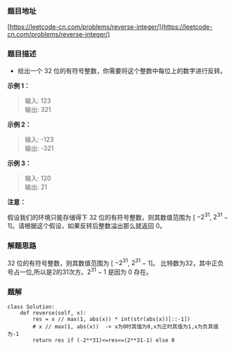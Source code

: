 ### 题目地址

[https://leetcode-cn.com/problems/reverse-integer/](https://leetcode-cn.com/problems/reverse-integer/)

### 题目描述

- 给出一个 32 位的有符号整数，你需要将这个整数中每位上的数字进行反转。

**示例 1：**

> 输入: 123  
> 输出: 321

**示例 2：**

> 输入: -123  
> 输出: -321

**示例 3：**
> 输入: 120  
> 输出: 21

**注意：**

假设我们的环境只能存储得下 32 位的有符号整数，则其数值范围为 [ $−2^{31}$, $2^{31}$ − 1]。请根据这个假设，如果反转后整数溢出那么就返回 0。

### 解题思路

32 位的有符号整数，则其数值范围为 [ $−2^{31}$, $2^{31}$ − 1]。
比特数为32，其中正负号占一位,所以是2的31次方。$2^{31}$ − 1 是因为 0 存在。

### 题解

```
class Solution:
    def reverse(self, x):
        res = x // max(1, abs(x)) * int(str(abs(x))[::-1])
        # x // max(1, abs(x))  -> x为0时其值为0,x为正时其值为1,x为负其值为-1
        return res if (-2**31)<=res<=(2**31-1) else 0
```
